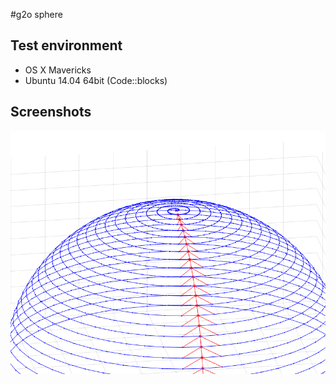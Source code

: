 #g2o sphere


## Test environment
* OS X Mavericks
* Ubuntu 14.04 64bit (Code::blocks)

## Screenshots
![Figure1](https://github.com/dalek7/Algorithms/blob/master/Optimization/g2o/g2otest/matlab/sphere(half)_lc_per_lap_zoom.png)
